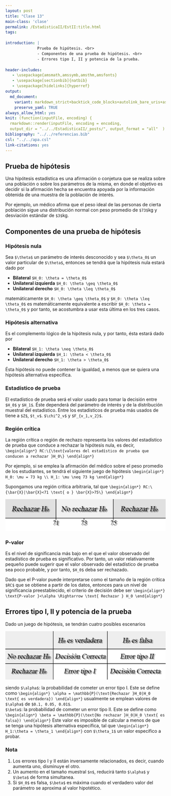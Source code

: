 ```yaml
---
layout: post
title: "Clase 13"
main-class: 'clase'
permalink: /EstadisticaII/EstII:title.html
tags:

introduction: |
              Prueba de hipótesis. <br>
              - Componentes de una prueba de hipótesis. <br>
              - Errores tipo I, II y potencia de la prueba. 
              
header-includes:
   - \usepackage{amsmath,amssymb,amsthm,amsfonts}
   - \usepackage[sectionbib]{natbib}
   - \usepackage[hidelinks]{hyperref}
output:
  md_document:
    variant: markdown_strict+backtick_code_blocks+autolink_bare_uris+ascii_identifiers+tex_math_single_backslash
    preserve_yaml: TRUE
always_allow_html: yes   
knit: (function(inputFile, encoding) {
  rmarkdown::render(inputFile, encoding = encoding,
  output_dir = "../../EstadisticaII/_posts/", output_format = "all"  ) })
bibliography: "../../referencias.bib"
csl: "../../apa.csl"
link-citations: yes
---
```








## Prueba de hipótesis

Una hipótesis estadística es una afirmación o conjetura que se realiza
sobre una población o sobre los parámetros de la misma, en donde el
objetivo es decidir si la afirmación hecha se encuentra apoyada por la
información obtenida de una muestra de la población de interés.

Por ejemplo, un médico afirma que el peso ideal de las personas de
cierta población sigue una distribución normal con peso promedio de
`$73$`kg y desviación estándar de `$3$`kg.

## Componentes de una prueba de hipótesis

### Hipótesis nula

Sea `$\theta$` un parámetro de interés desconocido y sea `$\theta_0$` un
valor particular de `$\theta$`, entonces se tendrá que la hipótesis nula
estará dado por

-   **Bilateral** `$H_0: \theta = \theta_0$`
-   **Unilateral izquierda** `$H_0: \theta \geq \theta_0$`
-   **Unilateral derecho** `$H_0: \theta \leq \theta_0$`

matemáticamente `$H_0: \theta \geq \theta_0$` y
`$H_0: \theta \leq \theta_0$` es matemáticamente equivalente a escribir
`$H_0: \theta = \theta_0$` y por tanto, se acostumbra a usar esta última
en los tres casos.

### Hipótesis alternativa

Es el complemento lógico de la hipótesis nula, y por tanto, ésta estará
dado por

-   **Bilateral** `$H_1: \theta \neq \theta_0$`
-   **Unilateral izquierda** `$H_1: \theta < \theta_0$`
-   **Unilateral derecho** `$H_1: \theta > \theta_0$`

Ésta hipótesis no puede contener la igualdad, a menos que se quiera una
hipótesis alternativa específica.

### Estadístico de prueba

El estadístico de prueba será el valor usado para tomar la decisión
entre `$H_0$` y `$H_1$`. Éste dependerá del parámetro de interés y de la
distribución muestral del estadístico. Entre los estadísticos de prueba
más usados de tiene a `$Z$`, `$t_v$`. `$\chi^2_v$` y `$F_{v_1,v_2}$`.

### Región crítica

La región crítica o región de rechazo representa los valores del
estadístico de prueba que conduce a rechazar la hipótesis nula, es
decir,
`\begin{align*} RC:\{\text{valores del estadístico de prueba que conducen a rechazar }H_0\} \end{align*}`

Por ejemplo, si se emplea la afirmación del médico sobre el peso
promedio de los estudiantes, se tendrá el siguiente juego de hipótesis
`\begin{align*} H_0: \mu = 73 kg \\ H_1: \mu \neq 73 kg \end{align*}`

Supongamos una región crítica arbitraria, tal que
`\begin{align*} RC:\{\bar{X}|\bar{X}<71 \text{ o } \bar{X}>75\} \end{align*}`

![](../../EstadisticaII/images/Hipotesis1.jpg)

### P-valor

Es el nivel de significancia más bajo en el que el valor observado del
estadístico de prueba es significativo. Por tanto, un valor
relativamente pequeño puede sugerir que el valor observado del
estadístico de prueba sea poco probable, y por tanto, `$H_0$` deba ser
rechazado.

Dado que el P-valor puede interpretarse como el tamaño de la región
crítica `$RC$` que se obtiene a partir de los datos, entonces para un
nivel de significancia preestablecido, el criterio de decisión debe ser
`\begin{align*} \text{P-valor }<\alpha \Rightarrow \text{ Rechazar } H_0 \end{align*}`

## Errores tipo I, II y potencia de la prueba

Dado un juego de hipótesis, se tendrán cuatro posibles escenarios

![](../../EstadisticaII/images/Hipotesis2.jpg)

siendo `$\alpha$`: la probabilidad de cometer un error tipo I. Este se
define como
`\begin{align*} \alpha = \mathbb{P}(\text{Rechazar }H_0|H_0 \text{ es verdadera}) \end{align*}`
usualmente se emplean valores de `$\alpha$` de `$0.1, 0.05, 0.01$`. <br>
`$\beta$`: la probabilidad de cometer un error tipo II. Este se define
como
`\begin{align*} \beta = \mathbb{P}(\text{No rechazar }H_0|H_0 \text{ es falsa}) \end{align*}`
Este valor es imposible de calcular a menos de que se tenga una
hipótesis alternativa específica, tal que
`\begin{align*} H_1:\theta = \theta_1 \end{align*}` con `$\theta_1$` un
valor específico a probar.

### Nota

1.  Los errores tipo I y II están inversamente relacionados, es decir,
    cuando aumenta uno, disminuye el otro.
2.  Un aumento en el tamaño muestral `$n$`, reducirá tanto `$\alpha$` y
    `$\beta$` de forma simultanea.
3.  Si `$H_0$` es falsa, `$\beta$` es máxima cuando el verdadero valor
    del parámetro se aproxima al valor hipotético.

